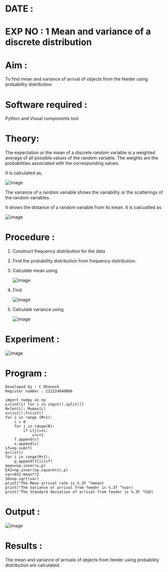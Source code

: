 # DATE : 


# EXP NO : 1  Mean and variance of a discrete  distribution

# Aim : 

To find mean and variance of arrival of objects from the feeder using probability distribution


# Software required :  

Python and Visual components tool

# Theory:

The expectation or the mean of a discrete random variable is a weighted average of all possible
values of the random variable. The weights are the probabilities associated with the corresponding values. 

It is calculated as,

![image](https://user-images.githubusercontent.com/103921593/192938463-e34177f4-f188-48a0-bda2-8f6d1d660ed2.png)



The variance of a random variable shows the variability or the scatterings of the random variables.

It shows the distance of a random variable from its mean. It is calcualted as


![image](https://user-images.githubusercontent.com/103921593/192938695-99fedc01-34d5-4d36-84df-5880e766ed0c.png)



# Procedure :

1. Construct frequency distribution for the data


2. Find the  probability distribution from frequency distribution.

3. Calculate mean using 
   
   ![image](https://user-images.githubusercontent.com/103921593/192940431-03b81777-c54d-4286-b4f4-82dfe7666b4c.png)
   


5. Find  
   
      ![image](https://user-images.githubusercontent.com/103921593/192940255-2d9dd746-6875-4a6d-877b-6da6cdb96ab1.png)


6.  Calculate variance using

  
      ![image](https://user-images.githubusercontent.com/103921593/192942852-913550a9-fabe-4a55-b956-0487b18bbd97.png)




# Experiment :



![image](https://user-images.githubusercontent.com/103921593/229993174-5b67e57e-3e01-4ac4-9f83-410a932b22bf.png)









# Program :


```
Developed by : C Dhanush
Register number : 212224040066
```


```
import numpy as np
L=[int(i) for i in input().split()]
N=len(L); M=max(L) 
x=list();f=list()
for i in range (M+1):
    c = 0
    for j in range(N):
        if L[j]==i:
            c=c+1
    f.append(c)
    x.append(i)
sf=np.sum(f)
p=list()
for i in range(M+1):
    p.append(f[i]/sf) 
mean=np.inner(x,p)
EX2=np.inner(np.square(x),p)
var=EX2-mean**2 
SD=np.sqrt(var)
print("The Mean arrival rate is %.3f "%mean)
print("The Variance of arrival from feeder is %.3f "%var) 
print("The Standard deviation of arrival from feeder is %.3F "%SD)
```
# Output : 

![image](https://github.com/HIRU-VIRU/Mean-and-Variance/assets/145972122/bd99a744-740a-4e2c-813d-9170d2c5ed8e)


# Results :
The mean and variance of arrivals of objects from feeder using probability distribution are calculated.

